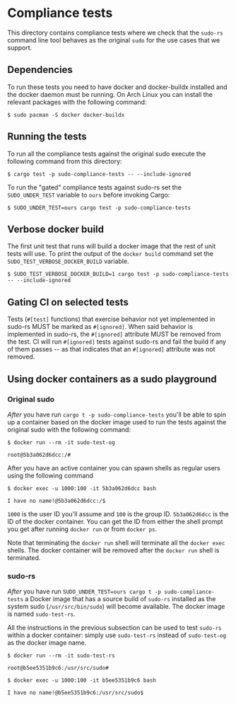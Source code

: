 # Compliance tests

This directory contains compliance tests where we check that the `sudo-rs` command line tool behaves as the original `sudo` for the use cases that we support.

## Dependencies

To run these tests you need to have docker and docker-buildx installed and the docker daemon must be running.
On Arch Linux you can install the relevant packages with the following command:

``` console
$ sudo pacman -S docker docker-buildx
```

## Running the tests

To run all the compliance tests against the original sudo execute the following command from this directory:

``` console
$ cargo test -p sudo-compliance-tests -- --include-ignored
```

To run the "gated" compliance tests against sudo-rs set the `SUDO_UNDER_TEST` variable to `ours` before invoking Cargo:

``` console
$ SUDO_UNDER_TEST=ours cargo test -p sudo-compliance-tests
```

## Verbose docker build

The first unit test that runs will build a docker image that the rest of unit tests will use.
To print the output of the `docker build` command set the `SUDO_TEST_VERBOSE_DOCKER_BUILD` variable.

``` console
$ SUDO_TEST_VERBOSE_DOCKER_BUILD=1 cargo test -p sudo-compliance-tests -- --include-ignored
```

## Gating CI on selected tests

Tests (`#[test]` functions) that exercise behavior not yet implemented in sudo-rs MUST be marked as `#[ignored]`.
When said behavior is implemented in sudo-rs, the `#[ignored]` attribute MUST be removed from the test.
CI will run `#[ignored]` tests against sudo-rs and fail the build if any of them passes -- as that indicates that an `#[ignored]` attribute was not removed.

## Using docker containers as a sudo playground

### Original sudo

*After* you have run `cargo t -p sudo-compliance-tests` you'll be able to spin up a container based on the docker image used to run the tests against the original sudo with the following command:

``` console
$ docker run --rm -it sudo-test-og

root@5b3a062d6dcc:/#
```

After you have an active container you can spawn shells as regular users using the following command

``` console
$ docker exec -u 1000:100 -it 5b3a062d6dcc bash

I have no name!@5b3a062d6dcc:/$
```

`1000` is the user ID you'll assume and `100` is the group ID. `5b3a062d6dcc` is the ID of the docker container. You can get the ID from either the shell prompt you get after running `docker run` or from `docker ps`.

Note that terminating the `docker run` shell will terminate all the `docker exec` shells. The docker container will be removed after the `docker run` shell is terminated.

### sudo-rs

*After* you have run `SUDO_UNDER_TEST=ours cargo t -p sudo-compliance-tests` a Docker image that has a source build of `sudo-rs` installed as the system sudo (`/usr/src/bin/sudo`) will become available. The docker image is named `sudo-test-rs`.

All the instructions in the previous subsection can be used to test `sudo-rs` within a docker container: simply use `sudo-test-rs` instead of `sudo-test-og` as the docker image name.

``` console
$ docker run --rm -it sudo-test-rs

root@b5ee5351b9c6:/usr/src/sudo#
```

``` console
$ docker exec -u 1000:100 -it b5ee5351b9c6 bash

I have no name!@b5ee5351b9c6:/usr/src/sudo$
```
